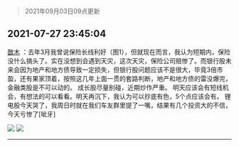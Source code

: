 > 2021年09月03日09点更新
<link rel="stylesheet" href="https://cdn.jsdelivr.net/gh/taotie6/sampleJSON@main/css/photo_show.css">


 ## 2021-07-27 23:45:04 

 [㪚木](https://www.coolapk.com/feed/28716841?shareKey=YTBmMjJlNzJhMGY3NjEzMTc4MjE~) ：去年3月我曾说保险长线利好（图1），但就现在而言，我认为短期内，保险没什么搞头了。实在没想到会遇到天灾，这次天灾，保险公司赔惨了。而银行股未来会因为地产和地方债导致一定损失，但银行股问题应该不是很大，毕竟3倍市盈，还有果家顶着，按照这几年上面一贯的套路判断，地产和地方债的雷没爆完<!--break-->，金融类股是不可以动的。
成长股尽量别碰，近期炒作严重。
明天应该会有短线机会，有想法的可以看看。明天再沉下，我认为可以抄底有色，5个点应该会有。
锂电股今天哭了，我周日时就在我们车友群里提了一嘴，结果有几个投资大的不信，今天亏惨了[呲牙] 

<div class="album">
<img class="img-item" src="http://image.coolapk.com/feed/2021/0727/23/1081091_d52c30d5_0702_0878@1080x1914.jpeg" />
<img class="img-item" src="http://image.coolapk.com/feed/2021/0727/23/1081091_2becc1ab_0702_088@937x2565.png" />
</div>

 ------- 

